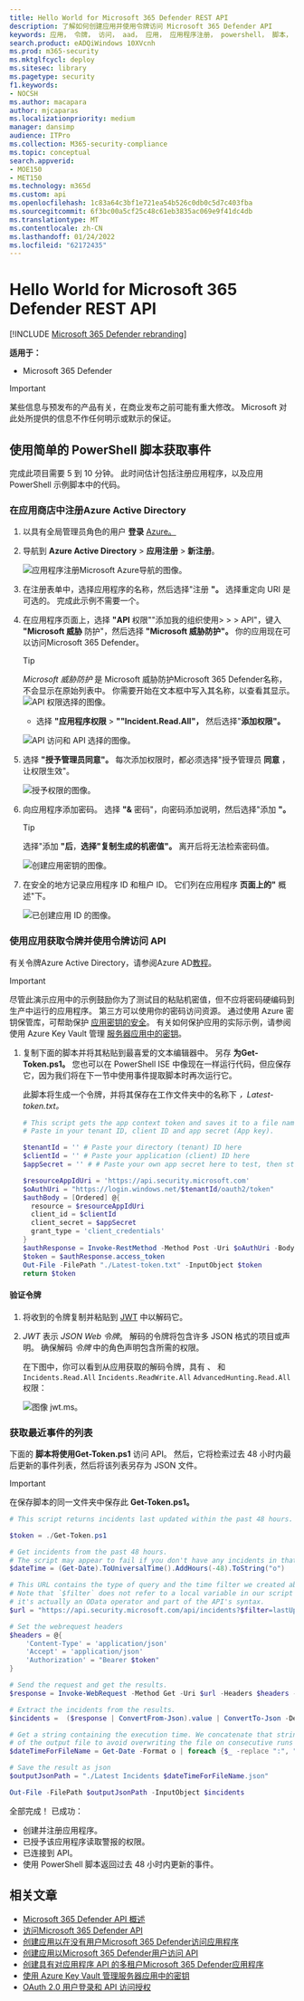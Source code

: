 ```yaml
---
title: Hello World for Microsoft 365 Defender REST API
description: 了解如何创建应用并使用令牌访问 Microsoft 365 Defender API
keywords: 应用， 令牌， 访问， aad， 应用， 应用程序注册， powershell， 脚本， 全局管理员， 权限， microsoft 365 defender
search.product: eADQiWindows 10XVcnh
ms.prod: m365-security
ms.mktglfcycl: deploy
ms.sitesec: library
ms.pagetype: security
f1.keywords:
- NOCSH
ms.author: macapara
author: mjcaparas
ms.localizationpriority: medium
manager: dansimp
audience: ITPro
ms.collection: M365-security-compliance
ms.topic: conceptual
search.appverid:
- MOE150
- MET150
ms.technology: m365d
ms.custom: api
ms.openlocfilehash: 1c83a64c3bf1e721ea54b526c0db0c5d7c403fba
ms.sourcegitcommit: 6f3bc00a5cf25c48c61eb3835ac069e9f41dc4db
ms.translationtype: MT
ms.contentlocale: zh-CN
ms.lasthandoff: 01/24/2022
ms.locfileid: "62172435"
---
```

# <a name="hello-world-for-microsoft-365-defender-rest-api"></a>Hello World for Microsoft 365 Defender REST API

[!INCLUDE [Microsoft 365 Defender rebranding](../includes/microsoft-defender.md)]

**适用于：**

- Microsoft 365 Defender

> [!IMPORTANT]
> 某些信息与预发布的产品有关，在商业发布之前可能有重大修改。 Microsoft 对此处所提供的信息不作任何明示或默示的保证。

## <a name="get-incidents-using-a-simple-powershell-script"></a>使用简单的 PowerShell 脚本获取事件

完成此项目需要 5 到 10 分钟。 此时间估计包括注册应用程序，以及应用 PowerShell 示例脚本中的代码。

### <a name="register-an-app-in-azure-active-directory"></a>在应用商店中注册Azure Active Directory

1. 以具有全局管理员角色的用户 **登录** [Azure。](https://portal.azure.com)

2. 导航到 **Azure Active Directory**  >  **应用注册**  >  **新注册**。

   ![应用程序注册Microsoft Azure导航的图像。](../../media/atp-azure-new-app2.png)

3. 在注册表单中，选择应用程序的名称，然后选择"注册 **"。** 选择重定向 URI 是可选的。 完成此示例不需要一个。

4. 在应用程序页面上，选择 **"API** 权限""添加我的组织使用>  >    >   API"，键入 **"Microsoft 威胁** 防护"，然后选择 **"Microsoft 威胁防护"。** 你的应用现在可以访问Microsoft 365 Defender。

   > [!TIP]
   > *Microsoft 威胁防护* 是 Microsoft 威胁防护Microsoft 365 Defender名称，不会显示在原始列表中。 你需要开始在文本框中写入其名称，以查看其显示。
   ![API 权限选择的图像。](../../media/apis-in-my-org-tab.PNG)

   - 选择 **"应用程序权限**  >  **""Incident.Read.All"，** 然后选择"**添加权限"。**

   ![API 访问和 API 选择的图像。](../../media/request-api-permissions.PNG)

5. 选择 **"授予管理员同意"。** 每次添加权限时，都必须选择"授予管理员 **同意** ，让权限生效"。

    ![授予权限的图像。](../../media/grant-consent.PNG)

6. 向应用程序添加密码。 选择 **"&** 密码"，向密码添加说明，然后选择"添加 **"。**

    > [!TIP]
    > 选择"添加 **"后**，**选择"复制生成的机密值"。** 离开后将无法检索密码值。

    ![创建应用密钥的图像。](../../media/webapp-create-key2.png)

7. 在安全的地方记录应用程序 ID 和租户 ID。 它们列在应用程序 **页面上的"** 概述"下。

   ![已创建应用 ID 的图像。](../../media/app-and-tenant-ids.png)

### <a name="get-a-token-using-the-app-and-use-the-token-to-access-the-api"></a>使用应用获取令牌并使用令牌访问 API

有关令牌Azure Active Directory，请参阅Azure AD[教程](/azure/active-directory/develop/active-directory-v2-protocols-oauth-client-creds)。

> [!IMPORTANT]
> 尽管此演示应用中的示例鼓励你为了测试目的粘贴机密值，但不应将密码硬编码到生产中运行的应用程序。 第三方可以使用你的密码访问资源。 通过使用 Azure 密钥保管库，可帮助保护 [应用密钥的安全](/azure/key-vault/general/about-keys-secrets-certificates)。 有关如何保护应用的实际示例，请参阅使用 Azure Key Vault 管理 [服务器应用中的密钥](/learn/modules/manage-secrets-with-azure-key-vault/)。

1. 复制下面的脚本并将其粘贴到最喜爱的文本编辑器中。 另存 **为Get-Token.ps1。** 您也可以在 PowerShell ISE 中像现在一样运行代码，但应保存它，因为我们将在下一节中使用事件提取脚本时再次运行它。

    此脚本将生成一个令牌，并将其保存在工作文件夹中的名称下 *，Latest-token.txt。*

    ```PowerShell
    # This script gets the app context token and saves it to a file named "Latest-token.txt" under the current directory.
    # Paste in your tenant ID, client ID and app secret (App key).

    $tenantId = '' # Paste your directory (tenant) ID here
    $clientId = '' # Paste your application (client) ID here
    $appSecret = '' # # Paste your own app secret here to test, then store it in a safe place!

    $resourceAppIdUri = 'https://api.security.microsoft.com'
    $oAuthUri = "https://login.windows.net/$tenantId/oauth2/token"
    $authBody = [Ordered] @{
      resource = $resourceAppIdUri
      client_id = $clientId
      client_secret = $appSecret
      grant_type = 'client_credentials'
    }
    $authResponse = Invoke-RestMethod -Method Post -Uri $oAuthUri -Body $authBody -ErrorAction Stop
    $token = $authResponse.access_token
    Out-File -FilePath "./Latest-token.txt" -InputObject $token
    return $token
    ```

#### <a name="validate-the-token"></a>验证令牌

1. 将收到的令牌复制并粘贴到 [JWT](https://jwt.ms) 中以解码它。
1. *JWT* 表示 *JSON Web 令牌*。 解码的令牌将包含许多 JSON 格式的项目或声明。 确保解码 *令牌* 中的角色声明包含所需的权限。

    在下图中，你可以看到从应用获取的解码令牌，具有 、 和 ```Incidents.Read.All``` ```Incidents.ReadWrite.All``` ```AdvancedHunting.Read.All``` 权限：

    ![图像 jwt.ms。](../../media/api-jwt-ms.png)

### <a name="get-a-list-of-recent-incidents"></a>获取最近事件的列表

下面的 **脚本将使用Get-Token.ps1** 访问 API。 然后，它将检索过去 48 小时内最后更新的事件列表，然后将该列表另存为 JSON 文件。

> [!IMPORTANT]
> 在保存脚本的同一文件夹中保存此 **Get-Token.ps1。**

```PowerShell
# This script returns incidents last updated within the past 48 hours.

$token = ./Get-Token.ps1

# Get incidents from the past 48 hours.
# The script may appear to fail if you don't have any incidents in that time frame.
$dateTime = (Get-Date).ToUniversalTime().AddHours(-48).ToString("o")

# This URL contains the type of query and the time filter we created above.
# Note that `$filter` does not refer to a local variable in our script --
# it's actually an OData operator and part of the API's syntax.
$url = "https://api.security.microsoft.com/api/incidents?$filter=lastUpdateTime+ge+$dateTime"

# Set the webrequest headers
$headers = @{
    'Content-Type' = 'application/json'
    'Accept' = 'application/json'
    'Authorization' = "Bearer $token"
}

# Send the request and get the results.
$response = Invoke-WebRequest -Method Get -Uri $url -Headers $headers -ErrorAction Stop

# Extract the incidents from the results.
$incidents =  ($response | ConvertFrom-Json).value | ConvertTo-Json -Depth 99

# Get a string containing the execution time. We concatenate that string to the name 
# of the output file to avoid overwriting the file on consecutive runs of the script.
$dateTimeForFileName = Get-Date -Format o | foreach {$_ -replace ":", "."}

# Save the result as json
$outputJsonPath = "./Latest Incidents $dateTimeForFileName.json"

Out-File -FilePath $outputJsonPath -InputObject $incidents
```

全部完成！ 已成功：

- 创建并注册应用程序。
- 已授予该应用程序读取警报的权限。
- 已连接到 API。
- 使用 PowerShell 脚本返回过去 48 小时内更新的事件。

## <a name="related-articles"></a>相关文章

- [Microsoft 365 Defender API 概述](api-overview.md)
- [访问Microsoft 365 Defender API](api-access.md)
- [创建应用以在没有用户Microsoft 365 Defender访问应用程序](api-create-app-web.md)
- [创建应用以Microsoft 365 Defender用户访问 API](api-create-app-user-context.md)
- [创建具有对应用程序 API 的多租户Microsoft 365 Defender应用程序](api-partner-access.md)
- [使用 Azure Key Vault 管理服务器应用中的密钥](/learn/modules/manage-secrets-with-azure-key-vault/)
- [OAuth 2.0 用户登录和 API 访问授权](/azure/active-directory/develop/active-directory-v2-protocols-oauth-code)